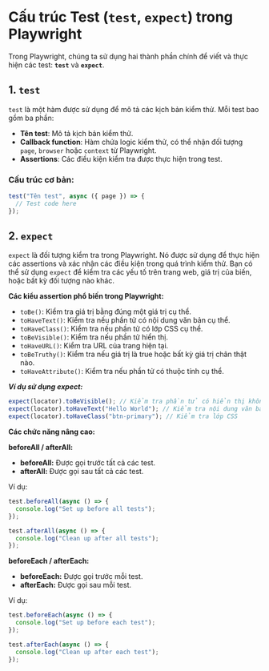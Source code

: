 # Cấu trúc Test (`test`, `expect`) trong Playwright

Trong Playwright, chúng ta sử dụng hai thành phần chính để viết và thực hiện các test: **`test`** và **`expect`**.

## 1. `test`

`test` là một hàm được sử dụng để mô tả các kịch bản kiểm thử. Mỗi test bao gồm ba phần:

- **Tên test**: Mô tả kịch bản kiểm thử.
- **Callback function**: Hàm chứa logic kiểm thử, có thể nhận đối tượng `page`, `browser` hoặc `context` từ Playwright.
- **Assertions**: Các điều kiện kiểm tra được thực hiện trong test.

### Cấu trúc cơ bản:

```javascript
test("Tên test", async ({ page }) => {
  // Test code here
});
```

## 2. `expect`

`expect` là đối tượng kiểm tra trong Playwright. Nó được sử dụng để thực hiện các assertions và xác nhận các điều kiện trong quá trình kiểm thử. Bạn có thể sử dụng `expect` để kiểm tra các yếu tố trên trang web, giá trị của biến, hoặc bất kỳ đối tượng nào khác.

**Các kiểu assertion phổ biến trong Playwright:**

- `toBe()`: Kiểm tra giá trị bằng đúng một giá trị cụ thể.
- `toHaveText()`: Kiểm tra nếu phần tử có nội dung văn bản cụ thể.
- `toHaveClass()`: Kiểm tra nếu phần tử có lớp CSS cụ thể.
- `toBeVisible()`: Kiểm tra nếu phần tử hiển thị.
- `toHaveURL()`: Kiểm tra URL của trang hiện tại.
- `toBeTruthy()`: Kiểm tra nếu giá trị là true hoặc bất kỳ giá trị chân thật nào.
- `toHaveAttribute()`: Kiểm tra nếu phần tử có thuộc tính cụ thể.

**_Ví dụ sử dụng expect:_**

```javascript
expect(locator).toBeVisible(); // Kiểm tra phần tử có hiển thị không
expect(locator).toHaveText("Hello World"); // Kiểm tra nội dung văn bản
expect(locator).toHaveClass("btn-primary"); // Kiểm tra lớp CSS
```

**Các chức năng nâng cao:**

****beforeAll / afterAll:****

- **beforeAll:** Được gọi trước tất cả các test.
- **afterAll:** Được gọi sau tất cả các test.

Ví dụ:

```javascript
test.beforeAll(async () => {
  console.log("Set up before all tests");
});

test.afterAll(async () => {
  console.log("Clean up after all tests");
});
```

****beforeEach / afterEach:****

- **beforeEach:** Được gọi trước mỗi test.
- **afterEach:** Được gọi sau mỗi test.

Ví dụ:

```javascript
test.beforeEach(async () => {
  console.log("Set up before each test");
});

test.afterEach(async () => {
  console.log("Clean up after each test");
});
```
